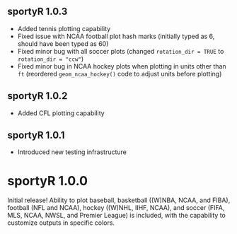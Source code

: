 ## sportyR 1.0.3

- Added tennis plotting capability
- Fixed issue with NCAA football plot hash marks (initially typed as 6, should have been typed as 60)
- Fixed minor bug with all soccer plots (changed `rotation_dir = TRUE` to `rotation_dir = "ccw"`)
- Fixed minor bug in NCAA hockey plots when plotting in units other than `ft` (reordered `geom_ncaa_hockey()` code to adjust units before plotting)

## sportyR 1.0.2

- Added CFL plotting capability

## sportyR 1.0.1

- Introduced new testing infrastructure

# sportyR 1.0.0

Initial release! Ability to plot baseball, basketball ((W)NBA, NCAA, and FIBA), football (NFL and NCAA), hockey ((W)NHL, IIHF, NCAA), and soccer (FIFA, MLS, NCAA, NWSL, and Premier League) is included, with the capability to customize outputs in specific colors.